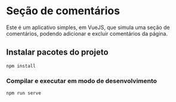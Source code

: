 # Seção de comentários

Este é um aplicativo simples, em VueJS, que simula uma seção de comentários, podendo adicionar e excluir comentários da página.

## Instalar pacotes do projeto

```
npm install
```

### Compilar e executar em modo de desenvolvimento

```
npm run serve
```
